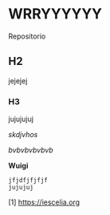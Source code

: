 # WRRYYYYYY
Repositorio

## H2
jejejej

### H3
jujujujuj

*skdjvhos*

_bvbvbvbvbvb_

**Wuigi**
```
jfjdfjfjfjf
jujujuj
```
 [1] https://iescelia.org
